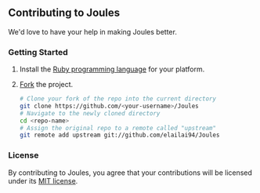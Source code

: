 ## Contributing to Joules
We'd love to have your help in making Joules better. 
### Getting Started
1. Install the [Ruby programming language](https://www.ruby-lang.org/en/documentation/installation/) for your platform.
2. [Fork](https://help.github.com/articles/fork-a-repo/) the project.

   ```Bash
   # Clone your fork of the repo into the current directory
   git clone https://github.com/<your-username>/Joules
   # Navigate to the newly cloned directory
   cd <repo-name>
   # Assign the original repo to a remote called "upstream"
   git remote add upstream git://github.com/elailai94/Joules
   ```

### License
By contributing to Joules, you agree that your contributions will be licensed under its [MIT license](https://github.com/elailai94/Joules/blob/master/LICENSE.md).
